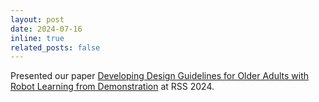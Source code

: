 ```yaml
---
layout: post
date: 2024-07-16
inline: true
related_posts: false
---
```


Presented our paper [Developing Design Guidelines for Older Adults with Robot Learning from Demonstration](https://roboticsconference.org/program/papers/30/) at RSS 2024.
